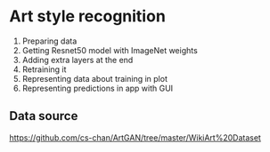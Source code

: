 # Art style recognition
1) Preparing data
2) Getting Resnet50 model with ImageNet weights
3) Adding extra layers at the end
4) Retraining it
5) Representing data about training in plot
6) Representing predictions in app with GUI
## Data source
https://github.com/cs-chan/ArtGAN/tree/master/WikiArt%20Dataset
